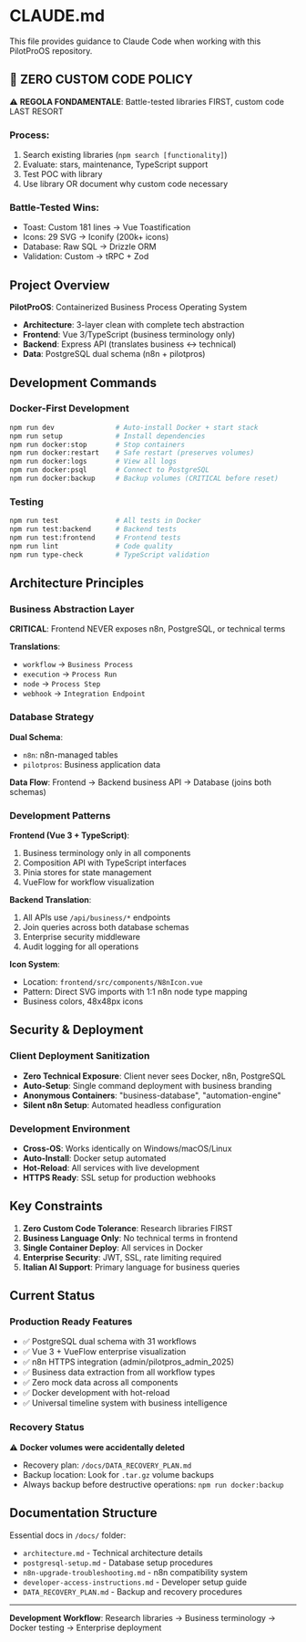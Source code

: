 # CLAUDE.md

This file provides guidance to Claude Code when working with this PilotProOS repository.

## 🎯 **ZERO CUSTOM CODE POLICY**

⚠️ **REGOLA FONDAMENTALE**: Battle-tested libraries FIRST, custom code LAST RESORT

### Process:
1. Search existing libraries (`npm search [functionality]`)
2. Evaluate: stars, maintenance, TypeScript support
3. Test POC with library
4. Use library OR document why custom code necessary

### Battle-Tested Wins:
- Toast: Custom 181 lines → Vue Toastification
- Icons: 29 SVG → Iconify (200k+ icons)
- Database: Raw SQL → Drizzle ORM
- Validation: Custom → tRPC + Zod

## Project Overview

**PilotProOS**: Containerized Business Process Operating System
- **Architecture**: 3-layer clean with complete tech abstraction
- **Frontend**: Vue 3/TypeScript (business terminology only)
- **Backend**: Express API (translates business ↔ technical)
- **Data**: PostgreSQL dual schema (n8n + pilotpros)

## Development Commands

### Docker-First Development
```bash
npm run dev               # Auto-install Docker + start stack
npm run setup             # Install dependencies
npm run docker:stop       # Stop containers
npm run docker:restart    # Safe restart (preserves volumes)
npm run docker:logs       # View all logs
npm run docker:psql       # Connect to PostgreSQL
npm run docker:backup     # Backup volumes (CRITICAL before reset)
```

### Testing
```bash
npm run test              # All tests in Docker
npm run test:backend      # Backend tests
npm run test:frontend     # Frontend tests
npm run lint              # Code quality
npm run type-check        # TypeScript validation
```

## Architecture Principles

### Business Abstraction Layer
**CRITICAL**: Frontend NEVER exposes n8n, PostgreSQL, or technical terms

**Translations**:
- `workflow` → `Business Process`
- `execution` → `Process Run`
- `node` → `Process Step`
- `webhook` → `Integration Endpoint`

### Database Strategy
**Dual Schema**:
- `n8n`: n8n-managed tables
- `pilotpros`: Business application data

**Data Flow**: Frontend → Backend business API → Database (joins both schemas)

### Development Patterns

**Frontend (Vue 3 + TypeScript)**:
1. Business terminology only in all components
2. Composition API with TypeScript interfaces
3. Pinia stores for state management
4. VueFlow for workflow visualization

**Backend Translation**:
1. All APIs use `/api/business/*` endpoints
2. Join queries across both database schemas
3. Enterprise security middleware
4. Audit logging for all operations

**Icon System**:
- Location: `frontend/src/components/N8nIcon.vue`
- Pattern: Direct SVG imports with 1:1 n8n node type mapping
- Business colors, 48x48px icons

## Security & Deployment

### Client Deployment Sanitization
- **Zero Technical Exposure**: Client never sees Docker, n8n, PostgreSQL
- **Auto-Setup**: Single command deployment with business branding
- **Anonymous Containers**: "business-database", "automation-engine"
- **Silent n8n Setup**: Automated headless configuration

### Development Environment
- **Cross-OS**: Works identically on Windows/macOS/Linux
- **Auto-Install**: Docker setup automated
- **Hot-Reload**: All services with live development
- **HTTPS Ready**: SSL setup for production webhooks

## Key Constraints

1. **Zero Custom Code Tolerance**: Research libraries FIRST
2. **Business Language Only**: No technical terms in frontend
3. **Single Container Deploy**: All services in Docker
4. **Enterprise Security**: JWT, SSL, rate limiting required
5. **Italian AI Support**: Primary language for business queries

## Current Status

### Production Ready Features
- ✅ PostgreSQL dual schema with 31 workflows
- ✅ Vue 3 + VueFlow enterprise visualization  
- ✅ n8n HTTPS integration (admin/pilotpros_admin_2025)
- ✅ Business data extraction from all workflow types
- ✅ Zero mock data across all components
- ✅ Docker development with hot-reload
- ✅ Universal timeline system with business intelligence

### Recovery Status
⚠️ **Docker volumes were accidentally deleted**
- Recovery plan: `/docs/DATA_RECOVERY_PLAN.md`
- Backup location: Look for `.tar.gz` volume backups
- Always backup before destructive operations: `npm run docker:backup`

## Documentation Structure

Essential docs in `/docs/` folder:
- `architecture.md` - Technical architecture details
- `postgresql-setup.md` - Database setup procedures  
- `n8n-upgrade-troubleshooting.md` - n8n compatibility system
- `developer-access-instructions.md` - Developer setup guide
- `DATA_RECOVERY_PLAN.md` - Backup and recovery procedures

---

**Development Workflow**: Research libraries → Business terminology → Docker testing → Enterprise deployment